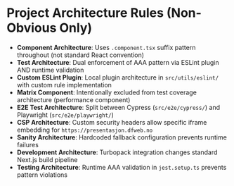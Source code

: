 # Project Architecture Rules (Non-Obvious Only)

- **Component Architecture**: Uses `.component.tsx` suffix pattern throughout (not standard React convention)
- **Test Architecture**: Dual enforcement of AAA pattern via ESLint plugin AND runtime validation
- **Custom ESLint Plugin**: Local plugin architecture in `src/utils/eslint/` with custom rule implementation
- **Matrix Component**: Intentionally excluded from test coverage architecture (performance component)
- **E2E Test Architecture**: Split between Cypress (`src/e2e/cypress/`) and Playwright (`src/e2e/playwright/`)
- **CSP Architecture**: Custom security headers allow specific iframe embedding for `https://presentasjon.dfweb.no`
- **Sanity Architecture**: Hardcoded fallback configuration prevents runtime failures
- **Development Architecture**: Turbopack integration changes standard Next.js build pipeline
- **Testing Architecture**: Runtime AAA validation in `jest.setup.ts` prevents pattern violations